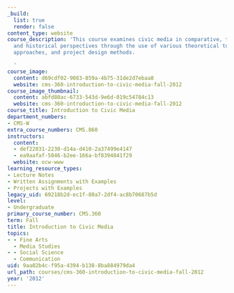 ```yaml
---
_build:
  list: true
  render: false
content_type: website
course_description: 'This course examines civic media in comparative, transnational
  and historical perspectives through the use of various theoretical tools, research
  approaches, and project design methods.

  '
course_image:
  content: d69cdf02-9083-859a-4b75-31de2d7ebaa8
  website: cms-360-introduction-to-civic-media-fall-2012
course_image_thumbnail:
  content: abfd80ac-6733-543d-9e6d-019c54784c13
  website: cms-360-introduction-to-civic-media-fall-2012
course_title: Introduction to Civic Media
department_numbers:
- CMS-W
extra_course_numbers: CMS.860
instructors:
  content:
  - def22031-2230-d14a-d410-2a37499e4147
  - ea9aafaf-5046-b2ee-166a-bf8394841f29
  website: ocw-www
learning_resource_types:
- Lecture Notes
- Written Assignments with Examples
- Projects with Examples
legacy_uid: 69218b2d-ec1f-80a7-2df4-ac8b70687b5d
level:
- Undergraduate
primary_course_number: CMS.360
term: Fall
title: Introduction to Civic Media
topics:
- - Fine Arts
  - Media Studies
- - Social Science
  - Communication
uid: 9aa02b4c-f95a-4394-b138-8ba884979da4
url_path: courses/cms-360-introduction-to-civic-media-fall-2012
year: '2012'
---
```

